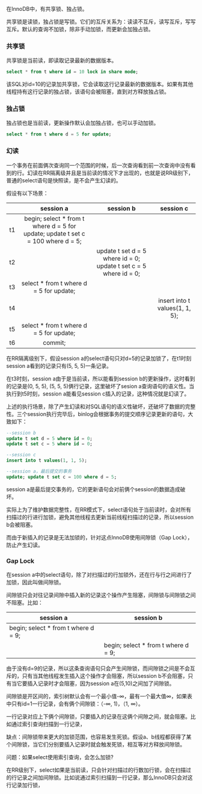 在InnoDB中，有共享锁、独占锁。

共享锁是读锁，独占锁是写锁。它们的互斥关系为：读读不互斥，读写互斥，写写互斥。默认的查询不加锁，除非手动加锁，而更新会加独占锁。



### 共享锁

共享锁是当前读，即读取记录最新的数据版本。

```sql
select * from t where id = 10 lock in share mode;
```

该SQL对id=10的记录加共享锁，它会读取这行记录最新的数据版本。如果有其他线程持有这行记录的独占锁，该语句会被阻塞，直到对方释放独占锁。



### 独占锁

独占锁也是当前读，更新操作默认会加独占锁，也可以手动加锁。

```sql
select * from t where d = 5 for update;
```





### 幻读

一个事务在前面俩次查询同一个范围的时候，后一次查询看到前一次查询中没有看到的行。幻读在RR隔离级并且是当前读的情况下才出现的，也就是说RR级别下，普通的select语句是快照读，是不会产生幻读的。

假设有以下场景：

|      |                          session a                           |                          session b                           |           session c            |
| :--: | :----------------------------------------------------------: | :----------------------------------------------------------: | :----------------------------: |
|  t1  | begin; select * from t where d = 5 for update; update t set c = 100 where d = 5; |                                                              |                                |
|  t2  |                                                              | update t set d = 5 where id = 0; update t set c = 5 where id = 0; |                                |
|  t3  |           select * from t where d = 5 for update;            |                                                              |                                |
|  t4  |                                                              |                                                              | insert into t values(1, 1, 5); |
|  t5  |           select * from t where d = 5 for update;            |                                                              |                                |
|  t6  |                           commit;                            |                                                              |                                |

在RR隔离级别下，假设session a的select语句只对d=5的记录加锁了，在t1时刻session a看到的记录只有(5, 5, 5)一条记录。

在t3时刻，session a由于是当前读，所以能看到session b的更新操作，这时看到的记录是(0, 5, 5), (5, 5, 5)俩行记录，这里破坏了sesion a查询语句的语义性。当执行到t5时刻，session a能看见session c插入的记录，这种情况就是幻读了。

上述的执行场景，除了产生幻读和对SQL语句的语义性破坏，还破坏了数据的完整性。三个session执行完毕后，binlog会根据事务的提交顺序记录更新的语句，大致如下：

```sql
--session b
update t set d = 5 where id = 0; 
update t set c = 5 where id = 0;

--session c
insert into t values(1, 1, 5);

--session a，最后提交的事务
update; update t set c = 100 where d = 5;
```

session a是最后提交事务的，它的更新语句会对前俩个session的数据造成破坏。



实际上为了维护数据完整性，在RR模式下，select语句处于当前读时，会对所有扫描过的行进行加锁，避免其他线程去更新当前线程扫描过的记录，所以session b会被阻塞。

而由于新插入的记录是无法加锁的，针对这点InnoDB使用间隙锁（Gap Lock），防止产生幻读。



### Gap Lock

在session a中的select语句，除了对扫描过的行加锁外，还在行与行之间进行了加锁，因此叫做间隙锁。

间隙锁只会对往记录间隙中插入新的记录这个操作产生阻塞，间隙锁与间隙锁之间不阻塞。比如：

| session a                           | session b                           |
| ----------------------------------- | ----------------------------------- |
| begin; select * from t where d = 9; |                                     |
|                                     | begin; select * from t where d = 9; |

由于没有d=9的记录，所以这条查询语句只会产生间隙锁，而间隙锁之间是不会互斥的，只有当其他线程发生插入这个操作才会阻塞，所以session b不会阻塞，只有当它要插入记录时才会阻塞，因为session a在(5,10)之间加了间隙锁。



间隙锁是开区间的，索引树默认会有一个最小值-∞，最有一个最大值∞，如果表中只有id=1一行记录，会有俩个间隙锁：（-∞, 1)，（1, ∞）。

一行记录对应上下俩个间隙锁，只要插入的记录在这俩个间隙之间，就会阻塞。比如通过索引查询扫描到一行记录，





缺点：间隙锁带来更大的加锁范围，也容易发生死锁。假设a、b线程都获得了某个间隙锁，当它们分别要插入记录时就会触发死锁，相互等对方释放间隙锁。











问题：如果select使用索引查询，会怎么加锁?

在RR级别下，select如果是当前读，只会针对扫描过的行数加行锁，会在扫描过的行记录之间加间隙锁。比如说通过索引扫描到一行记录，那么InnoDB只会对这行记录加行锁，



